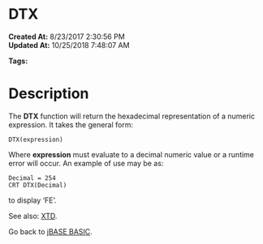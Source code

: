 # DTX

**Created At:** 8/23/2017 2:30:56 PM  
**Updated At:** 10/25/2018 7:48:07 AM  

**Tags:**
<badge text='hexadecimal representation' vertical='middle' />

# Description

The **DTX** function will return the hexadecimal representation of a numeric expression. It takes the general form:

```
DTX(expression)
```

Where **expression** must evaluate to a decimal numeric value or a runtime error will occur. An example of use may be as:

```
Decimal = 254
CRT DTX(Decimal)
```

to display ‘FE’.



See also: [XTD](279580-xtd).

Go back to [jBASE BASIC](263498-jbase-basic).
